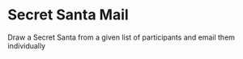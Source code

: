 # Secret Santa Mail

Draw a Secret Santa from a given list of participants and email them individually
